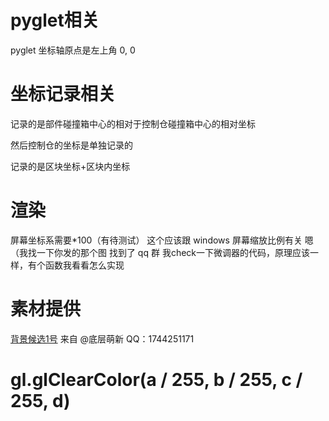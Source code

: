 # pyglet相关

pyglet 坐标轴原点是左上角 0, 0

# 坐标记录相关

记录的是部件碰撞箱中心的相对于控制仓碰撞箱中心的相对坐标

然后控制仓的坐标是单独记录的

记录的是区块坐标+区块内坐标

# 渲染

屏幕坐标系需要*100（有待测试）
这个应该跟 windows 屏幕缩放比例有关
嗯（我找一下你发的那个图
找到了 qq 群
我check一下微调器的代码，原理应该一样，有个函数我看看怎么实现
# 素材提供

[背景候选1号](../../assets/textures/runtime/background.png)
来自 @底层萌新 QQ：1744251171


# gl.glClearColor(a / 255, b / 255, c / 255, d)